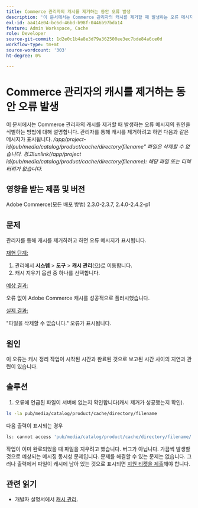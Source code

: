 ```yaml
---
title: Commerce 관리자의 캐시를 제거하는 동안 오류 발생
description: '이 문서에서는 Commerce 관리자의 캐시를 제거할 때 발생하는 오류 메시지의 원인을 식별하는 방법에 대해 설명합니다. 관리자를 통해 캐시를 제거하려고 하면 다음과 같은 메시지가 표시됩니다.'
exl-id: aa414e04-bc6d-46bd-b98f-0446b97bda14
feature: Admin Workspace, Cache
role: Developer
source-git-commit: 1d2e0c1b4a8e3d79a362500ee3ec7bde84a6ce0d
workflow-type: tm+mt
source-wordcount: '303'
ht-degree: 0%

---
```


# Commerce 관리자의 캐시를 제거하는 동안 오류 발생

이 문서에서는 Commerce 관리자의 캐시를 제거할 때 발생하는 오류 메시지의 원인을 식별하는 방법에 대해 설명합니다. 관리자를 통해 캐시를 제거하려고 하면 다음과 같은 메시지가 표시됩니다.
*/app/project-id/pub/media/catalog/product/cache/directory/filename&quot; 파일은 삭제할 수 없습니다. 경고!unlink(/app/project id/pub/media/catalog/product/cache/directory/filename): 해당 파일 또는 디렉터리가 없습니다.*

## 영향을 받는 제품 및 버전

Adobe Commerce(모든 배포 방법) 2.3.0-2.3.7, 2.4.0-2.4.2-p1

## 문제

관리자를 통해 캐시를 제거하려고 하면 오류 메시지가 표시됩니다.

<u>재현 단계:</u>

1. 관리에서 **시스템** > **도구** > **캐시 관리**(으)로 이동합니다.
1. 캐시 지우기 옵션 중 하나를 선택합니다.

<u>예상 결과:</u>

오류 없이 Adobe Commerce 캐시를 성공적으로 플러시했습니다.

<u>실제 결과:</u>

&quot;파일을 삭제할 수 없습니다.&quot; 오류가 표시됩니다.

## 원인

이 오류는 캐시 정리 작업이 시작된 시간과 완료된 것으로 보고된 시간 사이의 지연과 관련이 있습니다.

## 솔루션

1. 오류에 언급된 파일이 서버에 없는지 확인합니다(캐시 제거가 성공했는지 확인).

```bash
ls -la pub/media/catalog/product/cache/directory/filename
```

다음 출력이 표시되는 경우

```bash
ls: cannot access 'pub/media/catalog/product/cache/directory/filename/': No such file or directory
```

작업이 이미 완료되었을 때 파일을 지우려고 했습니다. 버그가 아닙니다. 가끔씩 발생할 것으로 예상되는 메시징 동시성 문제입니다. 문제를 해결할 수 있는 문제는 없습니다.
그러나 출력에서 파일이 캐시에 남아 있는 것으로 표시되면 [지원 티켓을 제출](/help/help-center-guide/help-center/magento-help-center-user-guide.md#submit-ticket)해야 합니다.

## 관련 읽기

* 개발자 설명서에서 [캐시 관리](https://docs.magento.com/user-guide/system/cache-management.html).
